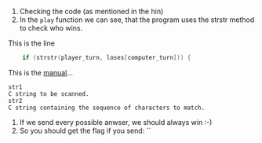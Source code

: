  1. Checking the code (as mentioned in the hin)
 1. In the `play` function we can see, that the program uses the strstr method to check who wins.

This is the line 
```c
	if (strstr(player_turn, loses[computer_turn])) {
```
This is the [manual](https://www.cplusplus.com/reference/cstring/strstr/)... 

```text
str1
C string to be scanned.
str2
C string containing the sequence of characters to match.
```

 1. If we send every possible anwser, we should always win :-)
 1. So you should get the flag if you send: ``
